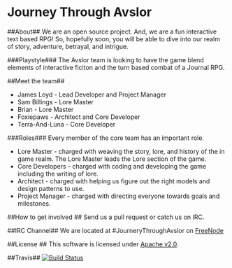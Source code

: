 Journey Through Avslor
====================

##About##
We are an open source project. And, we are a fun interactive text based RPG!
So, hopefully soon, you will be able to dive into our realm of story, adventure, betrayal, and intrigue.

###Playstyle###
The Avslor team is looking to have the game blend elements of interactive ficiton and the turn based combat of a Journal RPG.

##Meet the team##
* James Loyd - Lead Developer and Project Manager
* Sam Billings - Lore Master
* Brian - Lore Master
* Foxiepaws - Architect  and Core Developer
* Terra-And-Luna - Core Developer

###Roles###
Every member of the core team has an important role.
* Lore Master - charged with weaving the story, lore, and history of the in game realm. The Lore Master leads the Lore section of the game.
* Core Developers - charged with coding and developing the game including the writing of lore.
* Architect - charged with helping us figure out the right models and design patterns to use.
* Project Manager - charged with directing everyone towards goals and milestones.

##How to get involved ##
Send us a pull request or catch us on IRC.

##IRC Channel##
We are located at  \#JourneryThroughAvslor on [FreeNode](http://freenode.net/)

##License ##
This software is licensed under [Apache v2.0](https://github.com/carharttjimmy/JourneyThroughAvslor/blob/master/LICENSE).

##Travis##
[![Build Status](https://travis-ci.org/foxiepaws/JourneyThroughAvslor.png?branch=master)](https://travis-ci.org/foxiepaws/JourneyThroughAvslor)
